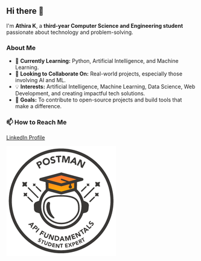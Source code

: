 ## Hi there 👋  
I'm **Athira K**, a **third-year Computer Science and Engineering student** passionate about technology and problem-solving.  

### About Me  
- 🌱 **Currently Learning:** Python, Artificial Intelligence, and Machine Learning.  
- 👯 **Looking to Collaborate On:** Real-world projects, especially those involving AI and ML.  
- 💡 **Interests:** Artificial Intelligence, Machine Learning, Data Science, Web Development, and creating impactful tech solutions.  
- 🎯 **Goals:** To contribute to open-source projects and build tools that make a difference.  

### 📫 How to Reach Me  
[LinkedIn Profile](https://www.linkedin.com/in/athira-k-90a2551b1/)  


![Postman API Fundamentals Badge](https://github.com/Athirakadavath/Athirakadavath/blob/main/Postman%20-%20Postman%20API%20Fundamentals%20Student%20Expert%20-%202024-10-31%20(1).png?raw=true)


